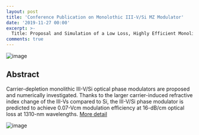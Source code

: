 ```yaml
---
layout: post
title: 'Conference Publication on Monolothic III-V/Si MZ Modulator'
date: '2019-11-27 00:00'
excerpt: >-
  Title: Proposal and Simulation of a Low Loss, Highly Efficient Monolithic III-V/Si Optical Phase Shifter
comments: true
---
```

![image](https://1.bp.blogspot.com/-QvIXLQYBC9k/Xb7_mFrJjFI/AAAAAAAADFo/pl272oBhac0UaUY6s39XHoBRngmevGUOgCLcBGAsYHQ/s1600/device.PNG)

## Abstract
Carrier-depletion monolithic III-V/Si optical phase modulators are proposed and numerically investigated. Thanks to the larger carrier-induced refractive index change of the III-Vs compared to Si, the III-V/Si phase modulator is predicted to achieve 0.07-Vcm modulation efficiency at 16-dB/cm optical loss at 1310-nm wavelengths.
[More detail](https://ieeexplore.ieee.org/document/8926128)

![image](https://1.bp.blogspot.com/-tF0IID-txjs/Xb7_Sm_tI_I/AAAAAAAADFg/mrItsbX1XUwh5fYp0mu41JsM4zJCXEy8QCEwYBhgL/s1600/IMG_9519.jpg)

